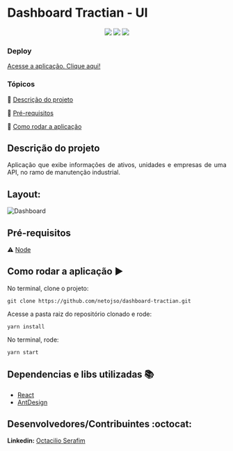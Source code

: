 <h1>Dashboard Tractian - UI</h1>

<p align="center">
  <img src="https://img.shields.io/static/v1?label=react&message=framework&color=blue&style=for-the-badge&logo=REACT"/>
   <img src="https://img.shields.io/static/v1?label=typescript&message=language&color=blue&style=for-the-badge&logo=TYPESCRIPT"/>
   <img src="http://img.shields.io/static/v1?label=STATUS&message=CONCLUIDO&color=GREEN&style=for-the-badge"/>
</p>

### Deploy

[Acesse a aplicação. Clique aqui!](dashboard-tractian.vercel.app)

### Tópicos

:small_blue_diamond: [Descrição do projeto](#descrição-do-projeto)

:small_blue_diamond: [Pré-requisitos](#pré-requisitos)

:small_blue_diamond: [Como rodar a aplicação](#como-rodar-a-aplicação-arrow_forward)


## Descrição do projeto

<p align="justify">
  Aplicação que exibe informações de ativos, unidades e empresas de uma API, no ramo de manutenção industrial.
</p>


## Layout:

![Dashboard](https://github.com/netojso/dashboard-tractian/blob/master/dashboard.gif)

## Pré-requisitos

:warning:  [ Node](https://nodejs.org/en/download/)


## Como rodar a aplicação :arrow_forward:

No terminal, clone o projeto:

```
git clone https://github.com/netojso/dashboard-tractian.git
```
Acesse a pasta raiz do repositório clonado e rode:

```
yarn install
```

No terminal, rode:

```
yarn start
```

## Dependencias e libs utilizadas :books:

- [React](https://pt-br.reactjs.org/docs/create-a-new-react-app.html)
- [AntDesign](https://ant.design/)

## Desenvolvedores/Contribuintes :octocat:

**Linkedin:** [Octacilio Serafim](https://www.linkedin.com/in/octacilio-serafim/)

